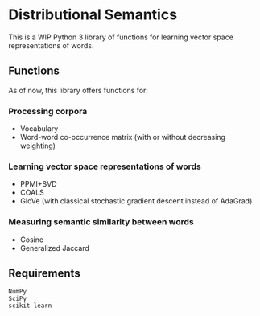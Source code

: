 # Distributional Semantics

This is a WIP Python 3 library of functions for learning vector space representations of words.

## Functions

As of now, this library offers functions for:

### Processing corpora
- Vocabulary
- Word-word co-occurrence matrix (with or without decreasing weighting)
    
### Learning vector space representations of words
- PPMI+SVD
- COALS
- GloVe (with classical stochastic gradient descent instead of AdaGrad)
    
### Measuring semantic similarity between words
- Cosine
- Generalized Jaccard

## Requirements

    NumPy
    SciPy
    scikit-learn
